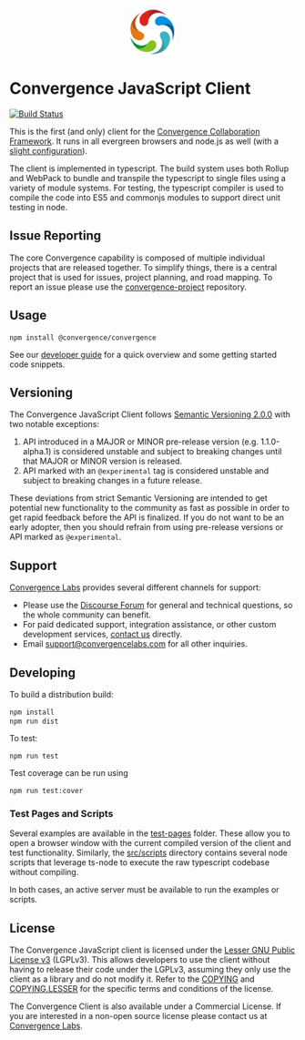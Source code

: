 <div align="center">
  <img  alt="Convergence Logo" height="80" src="assets/convergence-logo.png" >
</div>

# Convergence JavaScript Client
[![Build Status](https://travis-ci.org/convergencelabs/convergence-client-javascript.svg?branch=master)](https://travis-ci.org/convergencelabs/convergence-client-javascript)

This is the first (and only) client for the [Convergence Collaboration Framework](https://convergence.io).  It runs in all evergreen browsers and node.js as well (with a [slight configuration](https://docs.convergence.io/guide/getting-started.html)).

The client is implemented in typescript.  The build system uses both Rollup and WebPack to bundle and transpile the typescript to single files using a variety of module systems.  For testing, the typescript compiler is used to compile the code into ES5 and commonjs modules to support direct unit testing in node.

## Issue Reporting
The core Convergence capability is composed of multiple individual projects that are released together. To simplify things, there is a central project that is used for issues, project planning, and road mapping.  To report an issue please use the [convergence-project](https://github.com/convergencelabs/convergence-project) repository.

## Usage

```
npm install @convergence/convergence
```

See our [developer guide](https://docs.convergence.io/guide/getting-started.html) for a quick overview and some getting started code snippets.

## Versioning
The Convergence JavaScript Client follows [Semantic Versioning 2.0.0](https://semver.org/spec/v2.0.0.html) with two notable exceptions:

1. API introduced in a MAJOR or MINOR pre-release version (e.g. 1.1.0-alpha.1) is considered unstable and subject to breaking changes until that MAJOR or MINOR version is released.
2. API marked with an `@experimental` tag is considered unstable and subject to breaking changes in a future release.

These deviations from strict Semantic Versioning are intended to get potential new functionality to the community as fast as possible in order to get rapid feedback before the API is finalized. If you do not want to be an early adopter, then you should refrain from using pre-release versions or API marked as `@experimental`.

## Support

[Convergence Labs](https://convergencelabs.com) provides several different channels for support:

- Please use the [Discourse Forum](https://forum.convergence.io) for general and technical questions, so the whole community can benefit.
- For paid dedicated support, integration assistance, or other custom development services, [contact us](https://convergence.io/contact-sales/) directly.
- Email <support@convergencelabs.com> for all other inquiries.


## Developing
To build a distribution build:
```
npm install
npm run dist
```

To test:
```
npm run test
```

Test coverage can be run using
```
npm run test:cover
```

### Test Pages and Scripts
Several examples are available in the [test-pages](test-pages) folder. These allow you to open a browser window with the current compiled version of the client and test functionality. Similarly, the [src/scripts](src/scripts) directory contains several node scripts that leverage ts-node to execute the raw typescript codebase without compiling.

In both cases, an active server must be available to run the examples or scripts.


## License
The Convergence JavaScript client is licensed under the [Lesser GNU Public License v3](COPYING.LESSER) (LGPLv3). This allows developers to use the client without having to release their code under the LGPLv3, assuming they only use the client as a library and do not modify it. Refer to the [COPYING](COPYING) and [COPYING.LESSER](COPYING.LESSER) for the specific terms and conditions of the license.

The Convergence Client is also available under a Commercial License. If you are interested in a non-open source license please contact us at [Convergence Labs](https://convergencelabs.com).
